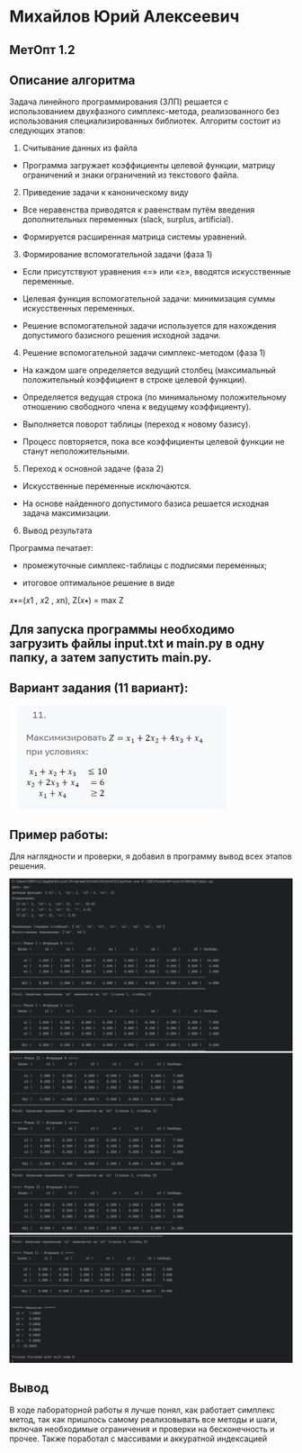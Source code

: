 # Михайлов Юрий Алексеевич

## МетОпт 1.2

## Описание алгоритма

Задача линейного программирования (ЗЛП) решается с использованием двухфазного симплекс-метода, реализованного без использования специализированных библиотек.
Алгоритм состоит из следующих этапов:

1. Считывание данных из файла

* Программа загружает коэффициенты целевой функции, матрицу ограничений и знаки ограничений из текстового файла.

2. Приведение задачи к каноническому виду

* Все неравенства приводятся к равенствам путём введения дополнительных переменных (slack, surplus, artificial).

* Формируется расширенная матрица системы уравнений.

3. Формирование вспомогательной задачи (фаза 1)

* Если присутствуют уравнения «=» или «≥», вводятся искусственные переменные.

* Целевая функция вспомогательной задачи: минимизация суммы искусственных переменных.

* Решение вспомогательной задачи используется для нахождения допустимого базисного решения исходной задачи.

4. Решение вспомогательной задачи симплекс-методом (фаза 1)

* На каждом шаге определяется ведущий столбец (максимальный положительный коэффициент в строке целевой функции).

* Определяется ведущая строка (по минимальному положительному отношению свободного члена к ведущему коэффициенту).

* Выполняется поворот таблицы (переход к новому базису).

* Процесс повторяется, пока все коэффициенты целевой функции не станут неположительными.

5. Переход к основной задаче (фаза 2)

* Искусственные переменные исключаются.

* На основе найденного допустимого базиса решается исходная задача максимизации.

6. Вывод результата

Программа печатает:

* промежуточные симплекс-таблицы с подписями переменных;

* итоговое оптимальное решение в виде

𝑥∗=(𝑥1 , 𝑥2 , 𝑥n), Z(𝑥∗) = max Z


## Для запуска программы необходимо загрузить файлы input.txt и main.py в одну папку, а затем запустить main.py.

## Вариант задания (11 вариант):

![variant.png](variant.png)

## Пример работы:

Для наглядности и проверки, я добавил в программу вывод всех этапов решения.

![primer1.png](primer1.png)
![primer2.png](primer2.png)
![primer3.png](primer3.png)


## Вывод

В ходе лабораторной работы я лучше понял, как работает симплекс метод, так как пришлось самому реализовывать все методы и шаги,
включая необходимые ограничения и проверки на бесконечность и прочее. Также поработал с массивами и аккуратной индексацией